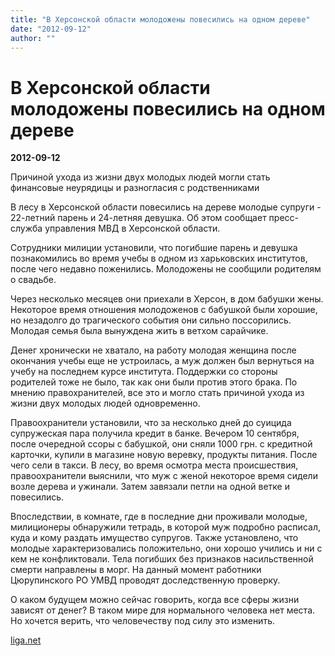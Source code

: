 ```yaml
---
title: "В Херсонской области молодожены повесились на одном дереве"
date: "2012-09-12"
author: ""
---
```


# В Херсонской области молодожены повесились на одном дереве

**2012-09-12** 

Причиной ухода из жизни двух молодых людей могли стать финансовые неурядицы и разногласия с родственниками

В лесу в Херсонской области повесились на дереве молодые супруги - 22-летний парень и 24-летняя девушка. Об этом сообщает пресс-служба управления МВД в Херсонской области.

Сотрудники милиции установили, что погибшие парень и девушка познакомились во время учебы в одном из харьковских институтов, после чего недавно поженились. Молодожены не сообщили родителям о свадьбе.

Через несколько месяцев они приехали в Херсон, в дом бабушки жены. Некоторое время отношения молодоженов с бабушкой были хорошие, но незадолго до трагического события они сильно поссорились. Молодая семья была вынуждена жить в ветхом сарайчике.

Денег хронически не хватало, на работу молодая женщина после окончания учебы еще не устроилась, а муж должен был вернуться на учебу на последнем курсе института. Поддержки со стороны родителей тоже не было, так как они были против этого брака. По мнению правохранителей, все это и могло стать причиной ухода из жизни двух молодых людей одновременно.

Правоохранители установили, что за несколько дней до суицида супружеская пара получила кредит в банке. Вечером 10 сентября, после очередной ссоры с бабушкой, они сняли 1000 грн. с кредитной карточки, купили в магазине новую веревку, продукты питания. После чего сели в такси. В лесу, во время осмотра места происшествия, правоохранители выяснили, что муж с женой некоторое время сидели возле дерева и ужинали. Затем завязали петли на одной ветке и повесились.

Впоследствии, в комнате, где в последние дни проживали молодые, милиционеры обнаружили тетрадь, в которой муж подробно расписал, куда и кому раздать имущество супругов. Также установлено, что молодые характеризовались положительно, они хорошо учились и ни с кем не конфликтовали. Тела погибших без признаков насильственной смерти направлены в морг. На данный момент работники Цюрупинского РО УМВД проводят доследственную проверку.

О каком будущем можно сейчас говорить, когда все сферы жизни зависят от денег? В таком мире для нормального человека нет места. Но хочется верить, что человечеству под силу это изменить.

[liga.net](http://news.liga.net/)